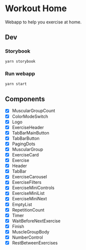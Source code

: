 # Workout Home

Webapp to help you exercise at home.

## Dev

### Storybook

```bash
yarn storybook
```

### Run webapp

```bash
yarn start
```

## Components

- [x] MuscularGroupCount
- [x] ColorModeSwitch
- [x] Logo
- [x] ExerciseHeader
- [x] TabBarMainButton
- [x] TabBarButton
- [x] PagingDots
- [x] MuscularGroup
- [x] ExerciseCard
- [x] Exercise
- [x] Header
- [x] TabBar
- [x] ExerciseCarousel
- [x] ExerciseFilters
- [x] ExerciseMiniControls
- [x] ExerciseMiniList
- [x] ExerciseMiniNext
- [x] EmptyList
- [x] RepetitionCount
- [x] Timer
- [x] WaitBeforeNextExercise
- [x] Finish
- [x] MuscleGroupBody
- [x] NumberControl
- [x] RestBetweenExercises
